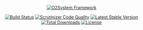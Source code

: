 
<div align="center" markdown="1">

[![O2System Framework](http://o2system.id/assets/img/logo/logo-white-200px.png)](http://o2system.id/assets/img/logo/logo-white-200px.png)

</div>

<div align="center" markdown="1">

[![Build Status](https://travis-ci.org/o2system/nitro.svg?branch=master)](https://travis-ci.org/o2system/nitro)
[![Scrutinizer Code Quality](https://scrutinizer-ci.com/g/o2system/framework/badges/quality-score.png?b=master)](https://scrutinizer-ci.com/g/o2system/framework/?branch=master)
[![Latest Stable Version](https://poser.pugx.org/o2system/nitro/v/stable)](https://packagist.org/packages/o2system/nitro)
[![Total Downloads](https://poser.pugx.org/o2system/nitro/downloads)](https://packagist.org/packages/o2system/nitro)
[![License](https://poser.pugx.org/o2system/nitro/license)](https://packagist.org/packages/o2system/nitro)

</div>